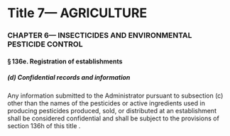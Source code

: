 
# Title 7— AGRICULTURE
### CHAPTER 6— INSECTICIDES AND ENVIRONMENTAL PESTICIDE CONTROL
#### § 136e. Registration of establishments
##### (d) Confidential records and information

Any information submitted to the Administrator pursuant to subsection (c) other than the names of the pesticides or active ingredients used in producing pesticides produced, sold, or distributed at an establishment shall be considered confidential and shall be subject to the provisions of section 136h of this title .
